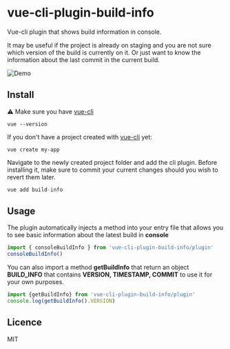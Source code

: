 
# vue-cli-plugin-build-info

Vue-cli plugin that shows build information in console.

It may be useful if the project is already on staging and you are not sure which version of the build is currently on it. Or just want to know the information about the last commit in the current build.

![Demo](docs/demo.png)

## Install
:warning: Make sure you have [vue-cli](https://cli.vuejs.org/)

```
vue --version
```

If you don't have a project created with [vue-cli](https://cli.vuejs.org/) yet:

```
vue create my-app
```

Navigate to the newly created project folder and add the cli plugin. Before installing it, make sure to commit your current changes should you wish to revert them later.

``` js
vue add build-info
```
## Usage
The plugin automatically injects a method into your entry file that allows you to see basic information about the latest build in **console**
``` js
import { consoleBuildInfo } from 'vue-cli-plugin-build-info/plugin'
consoleBuildInfo()
```
You can also import a method **getBuildInfo** that return an object **BUILD_INFO** that contains **VERSION, TIMESTAMP, COMMIT** to use it for your own purposes.
``` js
import {getBuildInfo} from 'vue-cli-plugin-build-info/plugin'
console.log(getBuildInfo().VERSION)
```
## Licence
MIT

